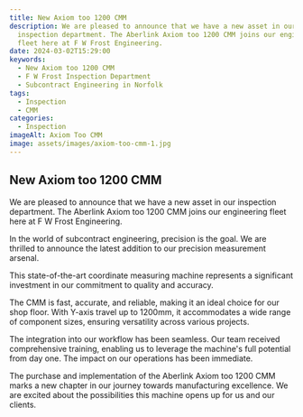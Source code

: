 ```yaml
---
title: New Axiom too 1200 CMM
description: We are pleased to announce that we have a new asset in our
  inspection department. The Aberlink Axiom too 1200 CMM joins our engineering
  fleet here at F W Frost Engineering.
date: 2024-03-02T15:29:00
keywords:
  - New Axiom too 1200 CMM
  - F W Frost Inspection Department
  - Subcontract Engineering in Norfolk
tags:
  - Inspection
  - CMM
categories:
  - Inspection
imageAlt: Axiom Too CMM
image: assets/images/axiom-too-cmm-1.jpg
---
```

## New Axiom too 1200 CMM

We are pleased to announce that we have a new asset in our inspection department. The Aberlink Axiom too 1200 CMM joins our engineering fleet here at F W Frost Engineering.

In the world of subcontract engineering, precision is the goal. We are thrilled to announce the latest addition to our precision measurement arsenal.

This state-of-the-art coordinate measuring machine represents a significant investment in our commitment to quality and accuracy.

The CMM is fast, accurate, and reliable, making it an ideal choice for our shop floor. With Y-axis travel up to 1200mm, it accommodates a wide range of component sizes, ensuring versatility across various projects.

The integration into our workflow has been seamless. Our team received comprehensive training, enabling us to leverage the machine's full potential from day one. The impact on our operations has been immediate.

The purchase and implementation of the Aberlink Axiom too 1200 CMM marks a new chapter in our journey towards manufacturing excellence. We are excited about the possibilities this machine opens up for us and our clients.